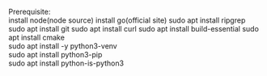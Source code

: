 Prerequisite:  
    install node(node source) 
    install go(official site)
    sudo apt install ripgrep 
    sudo apt install git
    sudo apt install curl
    sudo apt install build-essential
    sudo apt install cmake  
    sudo apt install -y python3-venv  
    sudo apt install python3-pip  
    sudo apt install python-is-python3  
